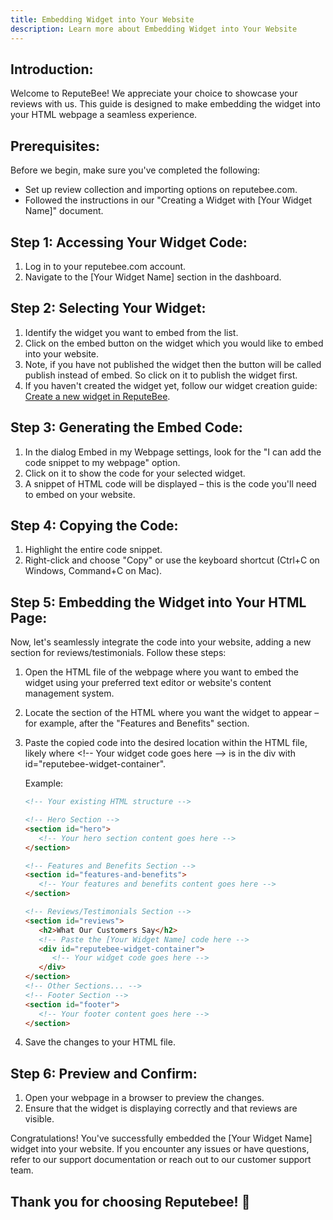 ```yaml
---
title: Embedding Widget into Your Website
description: Learn more about Embedding Widget into Your Website
---
```


## **Introduction:**
Welcome to ReputeBee! We appreciate your choice to showcase your reviews with us. This guide is designed to make embedding the widget into your HTML webpage a seamless experience.

## **Prerequisites:**
Before we begin, make sure you've completed the following:
- Set up review collection and importing options on reputebee.com.
- Followed the instructions in our "Creating a Widget with [Your Widget Name]" document.

## **Step 1: Accessing Your Widget Code:**
1. Log in to your reputebee.com account.
2. Navigate to the [Your Widget Name] section in the dashboard.

## **Step 2: Selecting Your Widget:**
1. Identify the widget you want to embed from the list.
2. Click on the embed button on the widget which you would like to embed into your website.
3. Note, if you have not published the widget then the button will be called publish instead of embed. So click on it to publish the widget first.
4.  If you haven't created the widget yet, follow our widget creation guide: [Create a new widget in ReputeBee](/docs/widgets/new-testimonials-widget/).

## **Step 3: Generating the Embed Code:**
1. In the dialog Embed in my Webpage settings, look for the "I can add the code snippet to my webpage" option.
2. Click on it to show the code for your selected widget.
3. A snippet of HTML code will be displayed – this is the code you'll need to embed on your website.

## **Step 4: Copying the Code:**
1. Highlight the entire code snippet.
2. Right-click and choose "Copy" or use the keyboard shortcut (Ctrl+C on Windows, Command+C on Mac).

## **Step 5: Embedding the Widget into Your HTML Page:**
Now, let's seamlessly integrate the code into your website, adding a new section for reviews/testimonials. Follow these steps:

1. Open the HTML file of the webpage where you want to embed the widget using your preferred text editor or website's content management system.

2. Locate the section of the HTML where you want the widget to appear – for example, after the "Features and Benefits" section.

3. Paste the copied code into the desired location within the HTML file, likely where \<\!-- Your widget code goes here --\> is in the div with id="reputebee-widget-container".

   Example:
   ```html
   <!-- Your existing HTML structure -->

   <!-- Hero Section -->
   <section id="hero">
      <!-- Your hero section content goes here -->
   </section>

   <!-- Features and Benefits Section -->
   <section id="features-and-benefits">
      <!-- Your features and benefits content goes here -->
   </section>

   <!-- Reviews/Testimonials Section -->
   <section id="reviews">
      <h2>What Our Customers Say</h2>
      <!-- Paste the [Your Widget Name] code here -->
      <div id="reputebee-widget-container">
         <!-- Your widget code goes here -->
      </div>
   </section>
   <!-- Other Sections... -->
   <!-- Footer Section -->
   <section id="footer">
      <!-- Your footer content goes here -->
   </section>


4. Save the changes to your HTML file.

## **Step 6: Preview and Confirm:**
1. Open your webpage in a browser to preview the changes.
2. Ensure that the widget is displaying correctly and that reviews are visible.

Congratulations! You've successfully embedded the [Your Widget Name] widget into your website. If you encounter any issues or have questions, refer to our support documentation or reach out to our customer support team.

Thank you for choosing Reputebee! 🌟
---